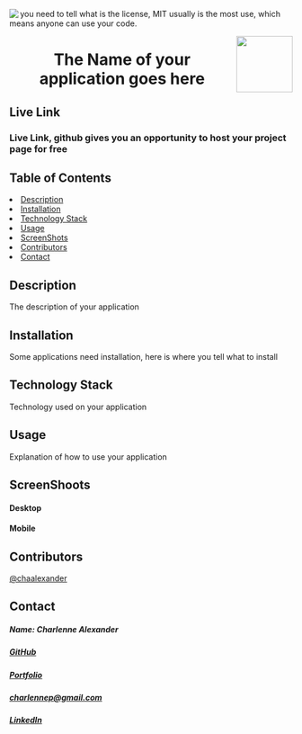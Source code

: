 <img align="left" src= "https://img.shields.io/badge/License-MIT-green"> <p>you need to tell what is the license, MIT usually is the most use, which means anyone can use your code.</p>
<img align="right" width="100" height="100" src="https://avatars1.githubusercontent.com/u/59755481?v=4">
<h1 align= "center">The Name of your application goes here</h1> 
<h2>Live Link</h2>
<h3>Live Link, github gives you an opportunity to host your project page for free</h3>  
<h2> Table of Contents </h2>
<li><a href="#description">Description</a></li>  
<li><a href="#installation">Installation</a></li> 
<li><a href="#tech">Technology Stack</a></li> 
<li><a href="#usage">Usage</a></li> 
<li><a href="#screen">ScreenShots</a></li> 
<li><a href="#contributors">Contributors</a></li>   
<li><a href="#contact">Contact</a></li> 
<h2 id="description"> Description </h2>
<p>The description of your application</p>   
<h2 id="installation"> Installation </h2>
<p>Some applications need installation, here is where you tell what to install</p>          
<h2 id="tech"> Technology Stack </h2>          
<p>Technology used on your application          
<h2 id="usage"> Usage </h2>
<p>Explanation of how to use your application</p>  
<h2 id="screen"> ScreenShoots </h2>
<h4> Desktop </h4>
<!-- <img src= "public/assets/image/screeen-shots/dkt-en.png">
<img src= "public/assets/image/screeen-shots/dkt-pt.png"> -->
<h4> Mobile </h4>
<!-- <img width="200" height="300" src= "public/assets/image/screeen-shots/mb-en.png">
<img width="200" height="300" src= "public/assets/image/screeen-shots/mb-pt.png"> -->
<h2 id="contributors"> Contributors </h2>
<p><a href= "https://github.com/chaalexander">@chaalexander</a></p> 
<h2 id="contact"> Contact </h2>         
<h5> Name: Charlenne Alexander </h5>       
<h5><a href= "https://github.com/chaalexander">GitHub</a></h5>  
<h5><a href= "https://chaalexander.github.io/">Portfolio</a></h5>  
<h5><a href= "mailto:charlennep@gmail.com">charlennep@gmail.com</a></h5>       
<h5><a href= "https://www.linkedin.com/in/cha-alexander">LinkedIn</a></h5>
